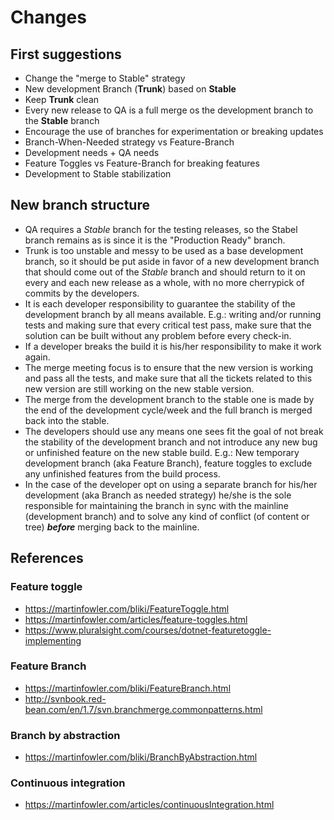 # Changes

## First suggestions

- Change the "merge to Stable" strategy
- New development Branch (**Trunk**) based on **Stable**
- Keep **Trunk** clean
- Every new release to QA is a full merge os the development branch to the **Stable** branch
- Encourage the use of branches for experimentation or breaking updates
- Branch-When-Needed strategy vs Feature-Branch
- Development needs + QA needs
- Feature Toggles vs Feature-Branch for breaking features
- Development to Stable stabilization

## New branch structure

- QA requires a *Stable* branch for the testing releases, so the Stabel branch remains as is since it is the "Production Ready" branch.
- Trunk is too unstable and messy to be used as a base development branch, so it should be put aside in favor of a new development branch that should come out of the *Stable* branch and should return to it on every and each new release as a whole, with no more cherrypick of commits by the developers.
- It is each developer responsibility to guarantee the stability of the development branch by all means available. E.g.: writing and/or running tests and making sure that every critical test pass, make sure that the solution can be built without any problem before every check-in.
- If a developer breaks the build it is his/her responsibility to make it work again.
- The merge meeting focus is to ensure that the new version is working and pass all the tests, and make sure that all the tickets related to this new version are still working on the new stable version.
- The merge from the development branch to the stable one is made by the end of the development cycle/week and the full branch is merged back into the stable.
- The developers should use any means one sees fit the goal of not break the stability of the development branch and not introduce any new bug or unfinished feature on the new stable build. E.g.: New temporary development branch (aka Feature Branch), feature toggles to exclude any unfinished features from the build process.
- In the case of the developer opt on using a separate branch for his/her development (aka Branch as needed strategy) he/she is the sole responsible for maintaining the branch in sync with the mainline (development branch) and to solve any kind of conflict (of content or tree) ***before*** merging back to the mainline.

## References

### Feature toggle

- https://martinfowler.com/bliki/FeatureToggle.html
- https://martinfowler.com/articles/feature-toggles.html
- https://www.pluralsight.com/courses/dotnet-featuretoggle-implementing

### Feature Branch

- https://martinfowler.com/bliki/FeatureBranch.html
- http://svnbook.red-bean.com/en/1.7/svn.branchmerge.commonpatterns.html

### Branch by abstraction

- https://martinfowler.com/bliki/BranchByAbstraction.html

### Continuous integration

- https://martinfowler.com/articles/continuousIntegration.html